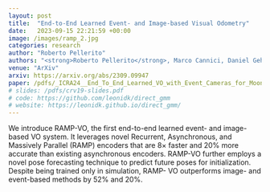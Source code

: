 ```yaml
---
layout: post
title:  "End-to-End Learned Event- and Image-based Visual Odometry"
date:   2023-09-15 22:21:59 +00:00
image: /images/ramp_2.jpg
categories: research
author: "Roberto Pellerito"
authors: "<strong>Roberto Pellerito</strong>, Marco Cannici, Daniel Gehrig, Joris Belhadj, Olivier Dubois-Matra, Massimo Casasco, Davide Scaramuzza"
venue: "ArXiv"
arxiv: https://arxiv.org/abs/2309.09947
paper: /pdfs/_ICRA24__End_To_End_Learned_VO_with_Event_Cameras_for_Moon_Landing.pdf
# slides: /pdfs/crv19-slides.pdf
# code: https://github.com/leonidk/direct_gmm
# website: https://leonidk.github.io/direct_gmm/
---
```


We introduce RAMP-VO, the first end-to-end learned event- and image-based VO system. It leverages novel Recurrent, Asynchronous, and Massively Parallel (RAMP) encoders that are 8× faster and 20% more accurate than existing asynchronous encoders. RAMP-VO further employs a novel pose forecasting technique to predict future poses for initialization. Despite being trained only in simulation, RAMP- VO outperforms image- and event-based methods by 52% and 20%.